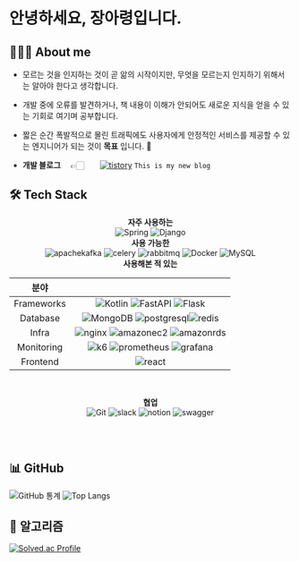 # 안녕하세요, 장아령입니다.
## 👩🏼‍💻 About me
- 모르는 것을 인지하는 것이 곧 앎의 시작이지만, 무엇을 모르는지 인지하기 위해서는 알아야 한다고 생각합니다.‬
- 개발 중에 오류를 발견하거나, 책 내용이 이해가 안되어도 새로운 지식을 얻을 수 있는 기회로 여기며 공부합니다.‬‭
- 짧은 순간 폭발적으로 몰린 트래픽에도 사용자에게 안정적인 서비스를 제공할 수 있는 엔지니어가 되는 것이 **목표** 입니다.‬ 💪

- **개발 블로그**  👉🏻  [![tistory](https://img.shields.io/badge/tistory-FF6600?style=flat&logo=tistory&logoColor=white)](https://servive-as-developer.tistory.com/) `This is my new blog`

## 🛠️ Tech Stack
<div align="center">

**자주 사용하는** <br/>
![Spring](https://img.shields.io/badge/Spring-6DB33F?style=flat&logo=spring&logoColor=white) ![Django](https://img.shields.io/badge/Django-092E20?style=flat&logo=Django&logoColor=white) 
<br/>
**사용 가능한** <br/>
![apachekafka](https://img.shields.io/badge/Kafka-231F20?style=flat&logo=apachekafka&logoColor=white) ![celery](https://img.shields.io/badge/Celery-37814A?style=flat&logo=celery&logoColor=white) ![rabbitmq](https://img.shields.io/badge/RabbitMQ-FF6600?style=flat&logo=rabbitmq&logoColor=white) ![Docker](https://img.shields.io/badge/Docker-2496ED?style=flat&logo=docker&logoColor=white) ![MySQL](https://img.shields.io/badge/MySQL-4479A1?style=flat&logo=mysql&logoColor=white)
  <br/>
**사용해본 적 있는**
  
|분야| |
|:---:|:---:|
| Frameworks | ![Kotlin](https://img.shields.io/badge/Kotlin-7F52FF?style=flat&logo=kotlin&logoColor=white) ![FastAPI](https://img.shields.io/badge/FastAPI-009688?style=flat&logo=FastAPI&logoColor=white) ![Flask](https://img.shields.io/badge/Flask-000000?style=flat&logo=Flask&logoColor=white)|
| Database | ![MongoDB](https://img.shields.io/badge/MongoDB-47A248?style=flat&logo=mongodb&logoColor=white) ![postgresql](https://img.shields.io/badge/Postgre-4169E1?style=flat&logo=postgresql&logoColor=white)![redis](https://img.shields.io/badge/Redis-FF4438?style=flat&logo=redis&logoColor=white)|
| Infra | ![nginx](https://img.shields.io/badge/Nginx-009639?style=flat&logo=nginx&logoColor=white)  ![amazonec2](https://img.shields.io/badge/EC2-FF9900?style=flat&logo=amazonec2&logoColor=white)  ![amazonrds](https://img.shields.io/badge/RDS-527FFF?style=flat&logo=amazonrds&logoColor=white)|
| Monitoring | ![k6](https://img.shields.io/badge/K6-7D64FF?style=flat&logo=k6&logoColor=white) ![prometheus](https://img.shields.io/badge/Prometheus-E6522C?style=flat&logo=prometheus&logoColor=white) ![grafana](https://img.shields.io/badge/Grafana-F46800?style=flat&logo=grafana&logoColor=white)|
| Frontend | ![react](https://img.shields.io/badge/React-61DAFB?style=flat&logo=react&logoColor=white)|

<br/>

**협업** <br/>
  ![Git](https://img.shields.io/badge/Git-F05032?style=flat&logo=git&logoColor=white) ![slack](https://img.shields.io/badge/slack-4A154B?style=flat&logo=slack&logoColor=white) ![notion](https://img.shields.io/badge/Git-000000?style=flat&logo=git&logoColor=white) ![swagger](https://img.shields.io/badge/Swagger-85EA2D?style=flat&logo=swagger&logoColor=white) 

</div>

<br/>
<br/>
  
## 📊 GitHub
![GitHub 통계](https://github-readme-stats.vercel.app/api?username=aristo&show_icons=true&theme=radical)
![Top Langs](https://github-readme-stats.vercel.app/api/top-langs/?username=aristo0922&layout=compact&theme=radical)
## 🧐 알고리즘
[![Solved.ac Profile](http://mazassumnida.wtf/api/v2/generate_badge?boj=dkfud2121)](https://solved.ac/dkfud2121/)
<!--
**hyeok-kong/hyeok-kong** is a :반짝임: _special_ :반짝임: repository because its `README.md` (this file) appears on your GitHub profile.
Here are some ideas to get you started:
- :망원경: I’m currently working on ...
- :새싹: I’m currently learning ...
- :댄서: I’m looking to collaborate on ...
- :생각하는_얼굴: I’m looking for help with ...
- :말풍선: Ask me about ...
- :우편함: How to reach me: ...
- :웃음: Pronouns: ...
- :번쩍: Fun fact: ...
-->
